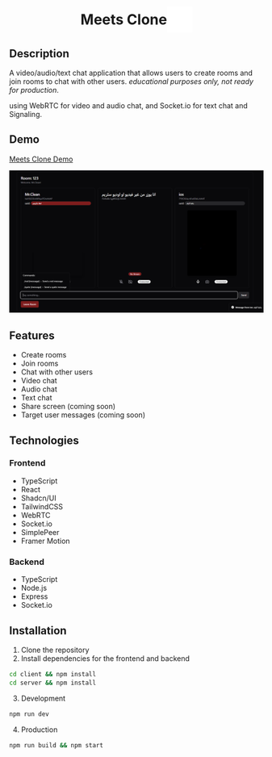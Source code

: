 <h1 style="display: flex; align-items: center; justify-content: center;">
  <span>Meets Clone</span> <img  src="./docs/logo.gif" width="50">
</h1>

## Description

A video/audio/text chat application that allows users to create rooms and join rooms to chat with other users.
_educational purposes only, not ready for production_.

using WebRTC for video and audio chat, and Socket.io for text chat and Signaling.

## Demo

[Meets Clone Demo
](https://meets-clone.onrender.com/)

<img src="./docs/image.png"></img>

## Features

-  Create rooms
-  Join rooms
-  Chat with other users
-  Video chat
-  Audio chat
-  Text chat
-  Share screen (coming soon)
-  Target user messages (coming soon)

## Technologies

### Frontend

-  TypeScript
-  React
-  Shadcn/UI
-  TailwindCSS
-  WebRTC
-  Socket.io
-  SimplePeer
-  Framer Motion

### Backend

-  TypeScript
-  Node.js
-  Express
-  Socket.io

## Installation

1. Clone the repository
2. Install dependencies for the frontend and backend

```bash
cd client && npm install
cd server && npm install
```

3. Development

```bash
npm run dev
```

4. Production

```bash
npm run build && npm start
```
